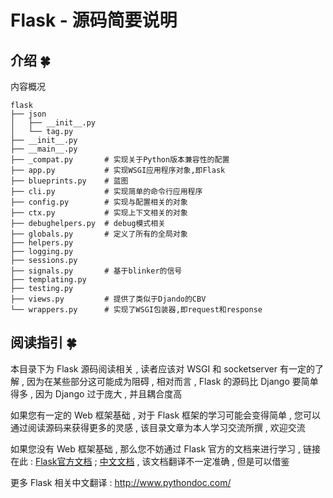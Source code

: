 # Flask - 源码简要说明




<extoc></extoc>

## 介绍  🍀

内容概况

```shell
flask
├── json
│   ├── __init__.py
│   └── tag.py
├── __init__.py
├── __main__.py      
├── _compat.py       # 实现关于Python版本兼容性的配置
├── app.py           # 实现WSGI应用程序对象,即Flask
├── blueprints.py    # 蓝图
├── cli.py           # 实现简单的命令行应用程序
├── config.py        # 实现与配置相关的对象
├── ctx.py           # 实现上下文相关的对象
├── debughelpers.py  # debug模式相关
├── globals.py       # 定义了所有的全局对象
├── helpers.py       
├── logging.py       
├── sessions.py
├── signals.py       # 基于blinker的信号
├── templating.py
├── testing.py
├── views.py         # 提供了类似于Djando的CBV
└── wrappers.py      # 实现了WSGI包装器,即request和response
```

## 阅读指引  🍀

本目录下为 Flask 源码阅读相关 , 读者应该对 WSGI 和 socketserver 有一定的了解 , 因为在某些部分这可能成为阻碍 , 相对而言 , Flask 的源码比 Django 要简单得多 , 因为 Django 过于庞大 , 并且耦合度高

如果您有一定的 Web 框架基础 , 对于 Flask 框架的学习可能会变得简单 , 您可以通过阅读源码来获得更多的灵感 , 该目录文章为本人学习交流所撰 , 欢迎交流

如果您没有 Web 框架基础 , 那么您不妨通过 Flask 官方的文档来进行学习 , 链接在此 : [Flask官方文档](http://flask.pocoo.org/docs/1.0/) ; [中文文档](http://www.pythondoc.com/flask/index.html) , 该文档翻译不一定准确 , 但是可以借鉴

更多 Flask 相关中文翻译 : http://www.pythondoc.com/
